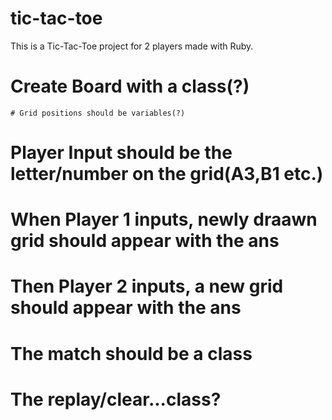 # tic-tac-toe

This is a Tic-Tac-Toe project for 2 players made with Ruby.

# Create Board with a class(?)
    # Grid positions should be variables(?)
# Player Input should be the letter/number on the grid(A3,B1 etc.)
# When Player 1 inputs, newly draawn grid should appear with the ans
# Then Player 2 inputs, a new grid should appear with the ans
# The match should be a class
# The replay/clear...class?